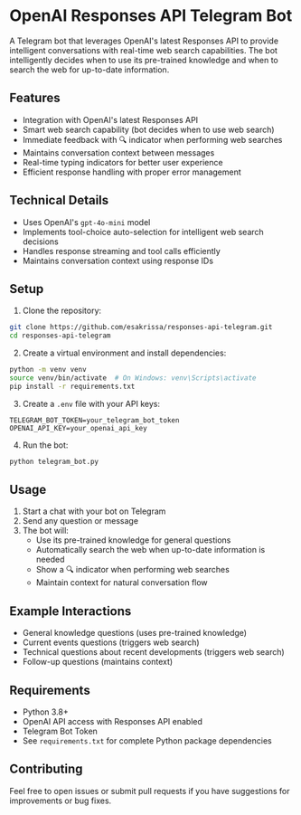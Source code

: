 # OpenAI Responses API Telegram Bot

A Telegram bot that leverages OpenAI's latest Responses API to provide intelligent conversations with real-time web search capabilities. The bot intelligently decides when to use its pre-trained knowledge and when to search the web for up-to-date information.

## Features

- Integration with OpenAI's latest Responses API
- Smart web search capability (bot decides when to use web search)
- Immediate feedback with 🔍 indicator when performing web searches
- Maintains conversation context between messages
- Real-time typing indicators for better user experience
- Efficient response handling with proper error management

## Technical Details

- Uses OpenAI's `gpt-4o-mini` model
- Implements tool-choice auto-selection for intelligent web search decisions
- Handles response streaming and tool calls efficiently
- Maintains conversation context using response IDs

## Setup

1. Clone the repository:
```bash
git clone https://github.com/esakrissa/responses-api-telegram.git
cd responses-api-telegram
```

2. Create a virtual environment and install dependencies:
```bash
python -m venv venv
source venv/bin/activate  # On Windows: venv\Scripts\activate
pip install -r requirements.txt
```

3. Create a `.env` file with your API keys:
```
TELEGRAM_BOT_TOKEN=your_telegram_bot_token
OPENAI_API_KEY=your_openai_api_key
```

4. Run the bot:
```bash
python telegram_bot.py
```

## Usage

1. Start a chat with your bot on Telegram
2. Send any question or message
3. The bot will:
   - Use its pre-trained knowledge for general questions
   - Automatically search the web when up-to-date information is needed
   - Show a 🔍 indicator when performing web searches
   - Maintain context for natural conversation flow

## Example Interactions

- General knowledge questions (uses pre-trained knowledge)
- Current events questions (triggers web search)
- Technical questions about recent developments (triggers web search)
- Follow-up questions (maintains context)

## Requirements

- Python 3.8+
- OpenAI API access with Responses API enabled
- Telegram Bot Token
- See `requirements.txt` for complete Python package dependencies

## Contributing

Feel free to open issues or submit pull requests if you have suggestions for improvements or bug fixes. 